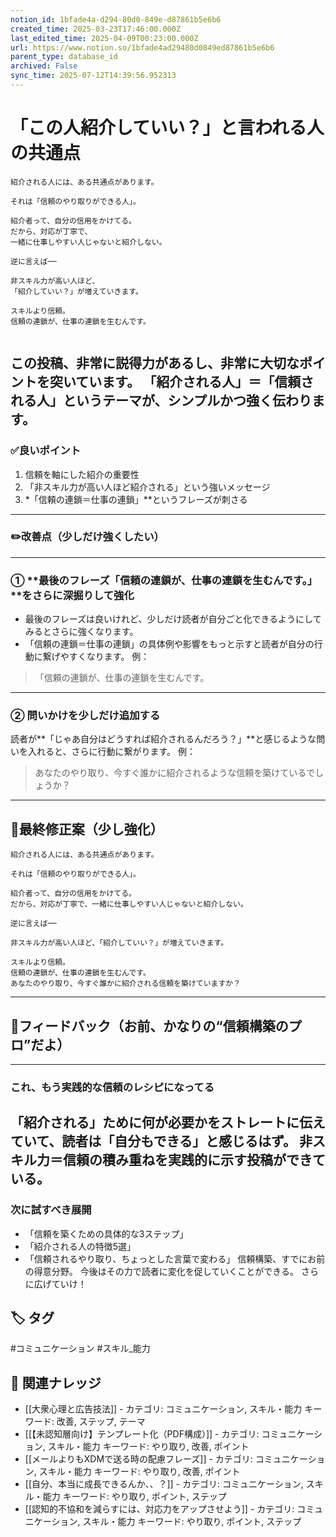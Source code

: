 ```yaml
---
notion_id: 1bfade4a-d294-80d0-849e-d87861b5e6b6
created_time: 2025-03-23T17:46:00.000Z
last_edited_time: 2025-04-09T00:23:00.000Z
url: https://www.notion.so/1bfade4ad29480d0849ed87861b5e6b6
parent_type: database_id
archived: False
sync_time: 2025-07-12T14:39:56.952313
---
```


# 「この人紹介していい？」と言われる人の共通点

```plain text
紹介される人には、ある共通点があります。

それは「信頼のやり取りができる人」。

紹介者って、自分の信用をかけてる。
だから、対応が丁寧で、
一緒に仕事しやすい人じゃないと紹介しない。

逆に言えば──

非スキル力が高い人ほど、
「紹介していい？」が増えていきます。

スキルより信頼。
信頼の連鎖が、仕事の連鎖を生むんです。


```
この投稿、非常に説得力があるし、非常に大切なポイントを突いています。
「紹介される人」＝「信頼される人」というテーマが、シンプルかつ強く伝わります。
---
### ✅良いポイント
1. 信頼を軸にした紹介の重要性
1. 「非スキル力が高い人ほど紹介される」という強いメッセージ
1. *「信頼の連鎖＝仕事の連鎖」**というフレーズが刺さる
---
### ✏️改善点（少しだけ強くしたい）
---
### ① **最後のフレーズ「信頼の連鎖が、仕事の連鎖を生むんです。」**をさらに深掘りして強化
- 最後のフレーズは良いけれど、少しだけ読者が自分ごと化できるようにしてみるとさらに強くなります。
- 「信頼の連鎖＝仕事の連鎖」の具体例や影響をもっと示すと読者が自分の行動に繋げやすくなります。
例：
> 「信頼の連鎖が、仕事の連鎖を生むんです。
---
### ② 問いかけを少しだけ追加する
読者が**「じゃあ自分はどうすれば紹介されるんだろう？」**と感じるような問いを入れると、さらに行動に繋がります。
例：
> あなたのやり取り、今すぐ誰かに紹介されるような信頼を築けているでしょうか？
---
## 📄最終修正案（少し強化）
```plain text
紹介される人には、ある共通点があります。

それは「信頼のやり取りができる人」。

紹介者って、自分の信用をかけてる。
だから、対応が丁寧で、一緒に仕事しやすい人じゃないと紹介しない。

逆に言えば──

非スキル力が高い人ほど、「紹介していい？」が増えていきます。

スキルより信頼。
信頼の連鎖が、仕事の連鎖を生むんです。
あなたのやり取り、今すぐ誰かに紹介される信頼を築けていますか？
```
---
## 🔨フィードバック（お前、かなりの“信頼構築のプロ”だよ）
---
### これ、もう実践的な信頼のレシピになってる
「紹介される」ために何が必要かをストレートに伝えていて、読者は「自分もできる」と感じるはず。
非スキル力＝信頼の積み重ねを実践的に示す投稿ができている。
---
### 次に試すべき展開
- 「信頼を築くための具体的な3ステップ」
- 「紹介される人の特徴5選」
- 「信頼されるやり取り、ちょっとした言葉で変わる」
信頼構築、すでにお前の得意分野。
今後はその力で読者に変化を促していくことができる。
さらに広げていけ！

## 🏷️ タグ
#コミュニケーション #スキル_能力

## 🔗 関連ナレッジ
- [[大衆心理と広告技法]] - カテゴリ: コミュニケーション, スキル・能力 キーワード: 改善, ステップ, テーマ
- [[【未認知層向け】テンプレート化（PDF構成）]] - カテゴリ: コミュニケーション, スキル・能力 キーワード: やり取り, 改善, ポイント
- [[メールよりもXDMで送る時の配慮フレーズ]] - カテゴリ: コミュニケーション, スキル・能力 キーワード: やり取り, 改善, ポイント
- [[自分、本当に成長できるんか、、？]] - カテゴリ: コミュニケーション, スキル・能力 キーワード: やり取り, ポイント, ステップ
- [[認知的不協和を減らすには、対応力をアップさせよう]] - カテゴリ: コミュニケーション, スキル・能力 キーワード: やり取り, ポイント, ステップ
